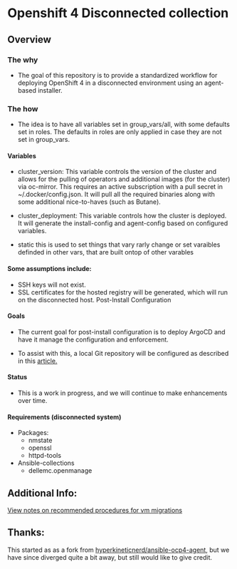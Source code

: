 # Openshift 4 Disconnected collection

## Overview

### The why
- The goal of this repository is to provide a standardized workflow for deploying OpenShift 4 in a disconnected environment using an agent-based installer.

### The how
- The idea is to have all variables set in group_vars/all, with some defaults set in roles. The defaults in roles are only applied in case they are not set in group_vars.

#### Variables
- cluster_version: This variable controls the version of the cluster and allows for the pulling of operators and additional images (for the cluster) via oc-mirror. This requires an active subscription with a pull secret in ~/.docker/config.json. It will pull all the required binaries along with some additional nice-to-haves (such as Butane).

- cluster_deployment: This variable controls how the cluster is deployed. It will generate the install-config and agent-config based on configured variables. 
- static this is used to set things that vary rarly change or set varaibles definded in other vars, that are built ontop of other varables

#### Some assumptions include:
- SSH keys will not exist.
- SSL certificates for the hosted registry will be generated, which will run on the disconnected host.
Post-Install Configuration

#### Goals
- The current goal for post-install configuration is to deploy ArgoCD and have it manage the configuration and enforcement.

- To assist with this, a local Git repository will be configured as described in this [article.](https://thenewstack.io/create-a-local-git-repository-on-linux-with-the-help-of-ssh/)

#### Status
- This is a work in progress, and we will continue to make enhancements over time.

#### Requirements (disconnected system)
- Packages:
  - nmstate
  - openssl
  - httpd-tools
- Ansible-collections
  - dellemc.openmanage

## Additional Info:
[View notes on recommended procedures for vm migrations](/docs/vm-migration-notes.adoc)

## Thanks:
This started as as a fork from [hyperkineticnerd/ansible-ocp4-agent](https://github.com/hyperkineticnerd/ansible-ocp4-agent), but we have since diverged quite a bit away, but still would like to give credit.


